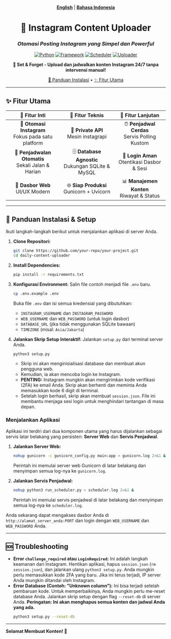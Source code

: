 <div align="center">

[**English**](./README.md) | [**Bahasa Indonesia**](#)

# 🚀 Instagram Content Uploader

### *Otomasi Posting Instagram yang Simpel dan Powerful*

[![Python](https://img.shields.io/badge/Python-3.9+-blue.svg?style=for-the-badge&logo=python&logoColor=white)](https://python.org)
[![Framework](https://img.shields.io/badge/FastAPI-0.116+-green.svg?style=for-the-badge&logo=fastapi)](https://fastapi.tiangolo.com)
[![Scheduler](https://img.shields.io/badge/Scheduler-Custom-blueviolet.svg?style=for-the-badge)](./run_scheduler.py)
[![Uploader](https://img.shields.io/badge/Engine-instagrapi-purple.svg?style=for-the-badge)](https://github.com/subzeroid/instagrapi)

**🎯 Set & Forget - Upload dan jadwalkan konten Instagram 24/7 tanpa intervensi manual!**

[🚀 Panduan Instalasi](#-panduan-instalasi--setup) • [✨ Fitur Utama](#-fitur-utama)

---

</div>

## ✨ **Fitur Utama**

<div align="center">

| 🎯 **Fitur Inti** | 🔧 **Fitur Teknis** | 🚀 **Fitur Lanjutan** |
|:---:|:---:|:---:|
| 📱 **Otomasi Instagram**<br/>Fokus pada satu platform | 🤖 **Private API**<br/>Mesin instagrapi | ⏰ **Penjadwal Cerdas**<br/>Servis Polling Kustom |
| 📅 **Penjadwalan Otomatis**<br/>Sekali Jalan & Harian | 🗄️ **Database Agnostic**<br/>Dukungan SQLite & MySQL | 🔐 **Login Aman**<br/>Otentikasi Dasbor & Sesi |
| 🎨 **Dasbor Web**<br/>UI/UX Modern | 🌐 **Siap Produksi**<br/>Gunicorn + Uvicorn | 📊 **Manajemen Konten**<br/>Riwayat & Status |

</div>

---

## 🚀 **Panduan Instalasi & Setup**

Ikuti langkah-langkah berikut untuk menjalankan aplikasi di server Anda.

1.  **Clone Repositori:**
    ```bash
    git clone https://github.com/your-repo/your-project.git
    cd daily-content-uploader
    ```

2.  **Install Dependencies:**
    ```bash
    pip install -r requirements.txt
    ```

3.  **Konfigurasi Environment:** Salin file contoh menjadi file `.env` baru.
    ```bash
    cp .env.example .env
    ```
    Buka file `.env` dan isi semua kredensial yang dibutuhkan:
    - `INSTAGRAM_USERNAME` dan `INSTAGRAM_PASSWORD`
    - `WEB_USERNAME` dan `WEB_PASSWORD` (untuk login dasbor)
    - `DATABASE_URL` (jika tidak menggunakan SQLite bawaan)
    - `TIMEZONE` (misal: `Asia/Jakarta`)

4.  **Jalankan Skrip Setup Interaktif:** Jalankan `setup.py` dari terminal server Anda.
    ```bash
    python3 setup.py
    ```
    - Skrip ini akan menginisialisasi database dan membuat akun pengguna web.
    - Kemudian, ia akan mencoba login ke Instagram.
    - **PENTING:** Instagram mungkin akan mengirimkan kode verifikasi (2FA) ke email Anda. Skrip akan berhenti dan meminta Anda memasukkan kode 6 digit di terminal.
    - Setelah login berhasil, skrip akan membuat `session.json`. File ini membantu menjaga sesi login untuk menghindari tantangan di masa depan.

### **Menjalankan Aplikasi**

Aplikasi ini terdiri dari dua komponen utama yang harus dijalankan sebagai servis latar belakang yang persisten: **Server Web** dan **Servis Penjadwal**.

1.  **Jalankan Server Web:**
    ```bash
    nohup gunicorn -c gunicorn_config.py main:app > gunicorn.log 2>&1 &
    ```
    Perintah ini memulai server web Gunicorn di latar belakang dan menyimpan semua log-nya ke `gunicorn.log`.

2.  **Jalankan Servis Penjadwal:**
    ```bash
    nohup python3 run_scheduler.py > scheduler.log 2>&1 &
    ```
    Perintah ini memulai servis penjadwal di latar belakang dan menyimpan semua log-nya ke `scheduler.log`.

Anda sekarang dapat mengakses dasbor Anda di `http://alamat_server_anda:PORT` dan login dengan `WEB_USERNAME` dan `WEB_PASSWORD` Anda.

---

## 🆘 **Troubleshooting**

*   **Error `challenge_required` atau `LoginRequired`:** Ini adalah langkah keamanan dari Instagram. Hentikan aplikasi, hapus `session.json` (`rm session.json`), dan jalankan ulang `python3 setup.py`. Anda mungkin perlu memasukkan kode 2FA yang baru. Jika ini terus terjadi, IP server Anda mungkin ditandai oleh Instagram.
*   **Error Database (Contoh: "Unknown column"):** Ini bisa terjadi setelah pembaruan kode. Untuk memperbaikinya, Anda mungkin perlu me-reset database Anda. Jalankan skrip setup dengan flag `--reset-db` di server Anda. **Peringatan: Ini akan menghapus semua konten dan jadwal Anda yang ada.**
    ```bash
    python3 setup.py --reset-db
    ```

---

**Selamat Membuat Konten! 🎉**
